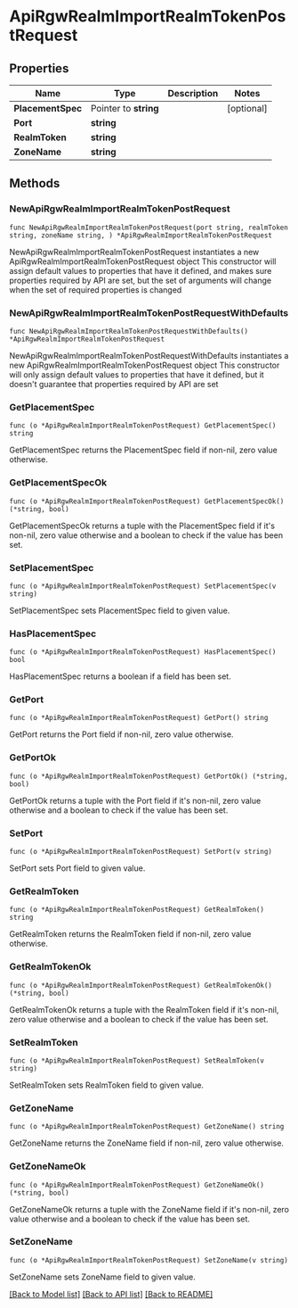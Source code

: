 # ApiRgwRealmImportRealmTokenPostRequest

## Properties

Name | Type | Description | Notes
------------ | ------------- | ------------- | -------------
**PlacementSpec** | Pointer to **string** |  | [optional] 
**Port** | **string** |  | 
**RealmToken** | **string** |  | 
**ZoneName** | **string** |  | 

## Methods

### NewApiRgwRealmImportRealmTokenPostRequest

`func NewApiRgwRealmImportRealmTokenPostRequest(port string, realmToken string, zoneName string, ) *ApiRgwRealmImportRealmTokenPostRequest`

NewApiRgwRealmImportRealmTokenPostRequest instantiates a new ApiRgwRealmImportRealmTokenPostRequest object
This constructor will assign default values to properties that have it defined,
and makes sure properties required by API are set, but the set of arguments
will change when the set of required properties is changed

### NewApiRgwRealmImportRealmTokenPostRequestWithDefaults

`func NewApiRgwRealmImportRealmTokenPostRequestWithDefaults() *ApiRgwRealmImportRealmTokenPostRequest`

NewApiRgwRealmImportRealmTokenPostRequestWithDefaults instantiates a new ApiRgwRealmImportRealmTokenPostRequest object
This constructor will only assign default values to properties that have it defined,
but it doesn't guarantee that properties required by API are set

### GetPlacementSpec

`func (o *ApiRgwRealmImportRealmTokenPostRequest) GetPlacementSpec() string`

GetPlacementSpec returns the PlacementSpec field if non-nil, zero value otherwise.

### GetPlacementSpecOk

`func (o *ApiRgwRealmImportRealmTokenPostRequest) GetPlacementSpecOk() (*string, bool)`

GetPlacementSpecOk returns a tuple with the PlacementSpec field if it's non-nil, zero value otherwise
and a boolean to check if the value has been set.

### SetPlacementSpec

`func (o *ApiRgwRealmImportRealmTokenPostRequest) SetPlacementSpec(v string)`

SetPlacementSpec sets PlacementSpec field to given value.

### HasPlacementSpec

`func (o *ApiRgwRealmImportRealmTokenPostRequest) HasPlacementSpec() bool`

HasPlacementSpec returns a boolean if a field has been set.

### GetPort

`func (o *ApiRgwRealmImportRealmTokenPostRequest) GetPort() string`

GetPort returns the Port field if non-nil, zero value otherwise.

### GetPortOk

`func (o *ApiRgwRealmImportRealmTokenPostRequest) GetPortOk() (*string, bool)`

GetPortOk returns a tuple with the Port field if it's non-nil, zero value otherwise
and a boolean to check if the value has been set.

### SetPort

`func (o *ApiRgwRealmImportRealmTokenPostRequest) SetPort(v string)`

SetPort sets Port field to given value.


### GetRealmToken

`func (o *ApiRgwRealmImportRealmTokenPostRequest) GetRealmToken() string`

GetRealmToken returns the RealmToken field if non-nil, zero value otherwise.

### GetRealmTokenOk

`func (o *ApiRgwRealmImportRealmTokenPostRequest) GetRealmTokenOk() (*string, bool)`

GetRealmTokenOk returns a tuple with the RealmToken field if it's non-nil, zero value otherwise
and a boolean to check if the value has been set.

### SetRealmToken

`func (o *ApiRgwRealmImportRealmTokenPostRequest) SetRealmToken(v string)`

SetRealmToken sets RealmToken field to given value.


### GetZoneName

`func (o *ApiRgwRealmImportRealmTokenPostRequest) GetZoneName() string`

GetZoneName returns the ZoneName field if non-nil, zero value otherwise.

### GetZoneNameOk

`func (o *ApiRgwRealmImportRealmTokenPostRequest) GetZoneNameOk() (*string, bool)`

GetZoneNameOk returns a tuple with the ZoneName field if it's non-nil, zero value otherwise
and a boolean to check if the value has been set.

### SetZoneName

`func (o *ApiRgwRealmImportRealmTokenPostRequest) SetZoneName(v string)`

SetZoneName sets ZoneName field to given value.



[[Back to Model list]](../README.md#documentation-for-models) [[Back to API list]](../README.md#documentation-for-api-endpoints) [[Back to README]](../README.md)


